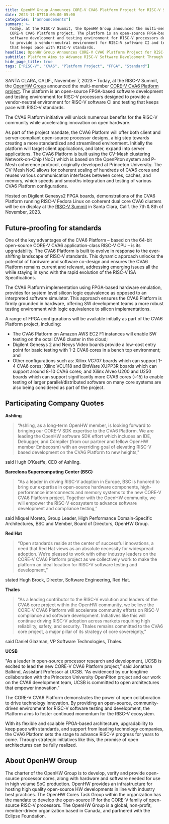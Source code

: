 ```yaml
---
title: OpenHW Group Announces CORE-V CVA6 Platform Project for RISC-V Software Development and Testing
date: 2023-11-07T10:00:00-05:00
categories: ["announcements"]
summary: >- 
  Today, at the RISC-V Summit, the OpenHW Group announced the multi-member
  CORE-V CVA6 Platform project. The platform is an open-source FPGA-based
  software development and testing environment for RISC-V processors designed
  to provide a vendor-neutral environment for RISC-V software CI and testing
  that keeps pace with RISC-V standards. 
headline: OpenHW Group Announces CORE-V CVA6 Platform Project for RISC-V Software Development & Testing
subtitle: Platform Aims to Advance RISC-V Software Development Through Vendor-Neutral Open Collaboration
hide_page_title: true
tags: ["RISC-V", "CVA6", "Platform Project", "FPGA", "Standard"]
---
```


SANTA CLARA, CALIF., November 7, 2023 – Today, at the RISC-V Summit, the
[OpenHW Group](https://www.openhwgroup.org/) announced the multi-member 
[CORE-V CVA6 Platform project](https://github.com/openhwgroup/cva6-platform). The platform is an open-source FPGA-based software
development and testing environment for RISC-V processors designed to provide a
vendor-neutral environment for RISC-V software CI and testing that keeps pace
with RISC-V standards.

The CVA6 Platform initiative will unlock numerous benefits for the RISC-V
community while accelerating innovation on open hardware.

As part of the project mandate, the CVA6 Platform will offer both client and
server-compliant open-source processor designs, a big step towards creating a
more standardized and streamlined environment. Initially the platform will
target client applications, and later, expand into server applications. The
CVA6 Platform is built using the CV-Mesh clustering Network-on-Chip (NoC) which
is based on the OpenPiton system and P-Mesh coherence protocol, originally
developed at Princeton University. The CV-Mesh NoC allows for coherent scaling
of hundreds of CVA6 cores and reuses various communication interfaces between
cores, caches, and memory, which speeds and smooths integration and testing of
various CVA6 Platform configurations.

Hosted on Digilent Genesys2 FPGA boards, demonstrations of the CVA6 Platform
running RISC-V Fedora Linux on coherent dual core CVA6 clusters will be on
display at the [RISC-V Summit](https://events.linuxfoundation.org/riscv-summit/) 
in Santa Clara, Calif. the 7th & 8th of November, 2023.

## Future-proofing for standards

One of the key advantages of the CVA6 Platform – based on the 64-bit
open-source CORE-V CVA6 application-class RISC-V CPU – is its upgradability.
The CVA6 Platform is built to evolve in response to the ever-shifting landscape
of RISC-V standards. This dynamic approach unlocks the potential of hardware
and software co-design and ensures the CVA6 Platform remains current and
relevant, addressing emerging issues all the while staying in sync with the
rapid evolution of the RISC-V ISA Specifications.

The CVA6 Platform implementation using FPGA-based hardware emulation, provides
for system level silicon logic equivalence as opposed to an interpreted
software simulator. This approach ensures the CVA6 Platform is firmly grounded
in hardware, offering SW development teams a more robust testing environment
with logic equivalence to silicon implementations.

A range of FPGA configurations will be available initially as part of the CVA6
Platform project, including:

- The CVA6 Platform on Amazon AWS EC2 F1 instances will enable SW testing on
  the octal CVA6 cluster in the cloud;
- Digilent Genesys 2 and Nexys Video boards provide a low-cost entry point for
  basic testing with 1-2 CVA6 cores in a bench top environment; and
- Other configurations such as: Xilinx VC707 boards which can support 1-4 CVA6
  cores; Xilinx VCU118 and BittWare XUPP3R boards which can support around 8-10
  CVA6 cores; and Xilinx Alveo U200 and U250 boards which can support
  significantly more CVA6 cores (~15) to enable testing of larger
  parallel/distributed software on many core systems are also being considered
  as part of the project.

## Participating Company Quotes

**Ashling**

> “Ashling, as a long-term OpenHW member, is looking forward to bringing our
> CORE-V SDK expertise to the CVA6 Platform. We are leading the OpenHW software
> SDK effort which includes an IDE, Debugger, and Compiler (from our partner
> and fellow OpenHW member Embecosm) with an overriding goal of elevating
> RISC-V based development on the CVA6 Platform to new heights," 

said Hugh O’Keeffe, CEO of Ashling.

**Barcelona Supercomputing Center (BSC)**

> "As a leader in driving RISC-V adoption in Europe, BSC is honored to bring
> our expertise in open-source hardware components, high-performance
> interconnects and memory systems to the new CORE-V CVA6 Platform project.
> Together with the OpenHW community, we will empower the RISC-V ecosystem to
> advance software development and compliance testing,” 

said Miquel Moreto, Group Leader, High Performance Domain-Specific
Architectures, BSC and Member, Board of Directors, OpenHW Group.

**Red Hat**

> “Open standards reside at the center of successful innovations, a need that
> Red Hat views as an absolute necessity for widespread adoption. We’re pleased
> to work with other industry leaders on the CORE-V CVA6 Platform project as we
> collectively work to make the platform an ideal location for RISC-V software
> testing and development,” 

stated Hugh Brock, Director, Software Engineering, Red Hat.

**Thales**

> "As a leading contributor to the RISC-V evolution and leaders of the CVA6
> core project within the OpenHW community, we believe the CORE-V CVA6 Platform
> will accelerate community efforts on RISC-V compliance and software
> development. Initiatives like this will continue driving RISC-V adoption
> across markets requiring high reliability, safety, and security. Thales
> remains committed to the CVA6 core project, a major pillar of its strategy of
> core sovereignty," 

said Daniel Glazman, VP Software Technologies, Thales.

**UCSB**

"As a leader in open-source processor research and development, UCSB is excited
to lead the new CORE-V CVA6 Platform project,” said Jonathan Balkind, Assistant
Professor at UCSB. “As evidenced by our longtime collaboration with the
Princeton University OpenPiton project and our work on the CVA6 development
team, UCSB is committed to open architectures that empower innovation."

The CORE-V CVA6 Platform demonstrates the power of open collaboration to drive
technology innovation. By providing an open-source, community-driven
environment for RISC-V software testing and development, the Platform aims to
foster continued momentum for the RISC-V ecosystem.

With its flexible and scalable FPGA-based architecture, upgradability to keep
pace with standards, and support from leading technology companies, the CVA6
Platform sets the stage to advance RISC-V progress for years to come. Through
strategic initiatives like this, the promise of open architectures can be fully
realized.

## About OpenHW Group

The charter of the OpenHW Group is to develop, verify and provide open-source
processor cores, along with hardware and software needed for use in high volume
SoC production. OpenHW provides an infrastructure for hosting high quality
open-source HW developments in line with industry best practices. The OpenHW
Cores Task Group within the organization has the mandate to develop the
open-source IP for the CORE-V family of open-source RISC-V processors. The
OpenHW Group is a global, non-profit, member-driven organization based in
Canada, and partnered with the Eclipse Foundation.
